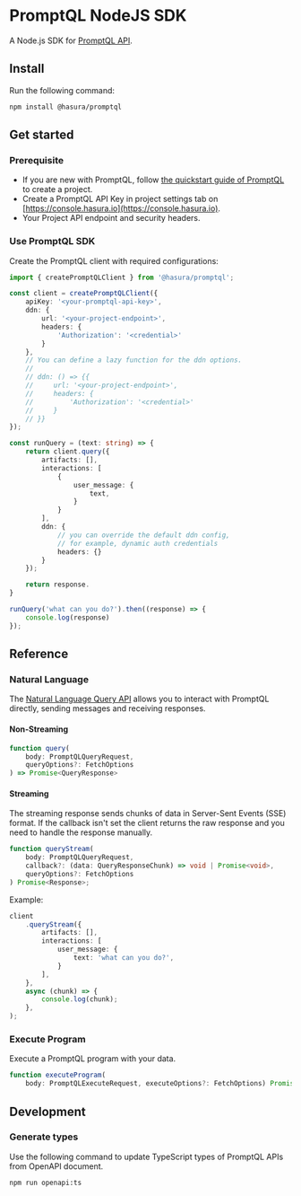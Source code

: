 # PromptQL NodeJS SDK 

A Node.js SDK for [PromptQL API](https://hasura.io/docs/promptql/promptql-apis/overview/).

## Install

Run the following command:

```sh
npm install @hasura/promptql
```

## Get started

### Prerequisite

- If you are new with PromptQL, follow [the quickstart guide of PromptQL](https://hasura.io/docs/promptql/quickstart/) to create a project.
- Create a PromptQL API Key in project settings tab on [https://console.hasura.io](https://console.hasura.io).
- Your Project API endpoint and security headers.

### Use PromptQL SDK

Create the PromptQL client with required configurations:

```ts
import { createPromptQLClient } from '@hasura/promptql';

const client = createPromptQLClient({
    apiKey: '<your-promptql-api-key>',
    ddn: {
        url: '<your-project-endpoint>',
        headers: {
            'Authorization': '<credential>'
        }
    },
    // You can define a lazy function for the ddn options.
    //
    // ddn: () => {{ 
    //     url: '<your-project-endpoint>',
    //     headers: {
    //         'Authorization': '<credential>'
    //     }
    // }}  
});

const runQuery = (text: string) => {
    return client.query({
        artifacts: [],
        interactions: [
            {
                user_message: {
                    text,
                }
            }
        ],
        ddn: {
            // you can override the default ddn config, 
            // for example, dynamic auth credentials
            headers: {}
        }
    });

    return response.
}

runQuery('what can you do?').then((response) => {
    console.log(response)
});
```

## Reference

### Natural Language 

The [Natural Language Query API](https://hasura.io/docs/promptql/promptql-apis/natural-language-api/) allows you to interact with PromptQL directly, sending messages and receiving responses.

#### Non-Streaming

```ts
function query(
    body: PromptQLQueryRequest, 
    queryOptions?: FetchOptions
) => Promise<QueryResponse>
```

#### Streaming

The streaming response sends chunks of data in Server-Sent Events (SSE) format.
If the callback isn't set the client returns the raw response and you need to handle the response manually.

```ts
function queryStream(
    body: PromptQLQueryRequest, 
    callback?: (data: QueryResponseChunk) => void | Promise<void>, 
    queryOptions?: FetchOptions
) Promise<Response>;
```

Example:

```ts
client
    .queryStream({
        artifacts: [],
        interactions: [
            user_message: {
                text: 'what can you do?',
            }
        ],
    },
    async (chunk) => {
        console.log(chunk);
    },
);
```

### Execute Program

Execute a PromptQL program with your data.

```ts
function executeProgram(
    body: PromptQLExecuteRequest, executeOptions?: FetchOptions) Promise<PromptQlExecutionResult>;
```

## Development

### Generate types

Use the following command to update TypeScript types of PromptQL APIs from OpenAPI document.

```bash
npm run openapi:ts
```
